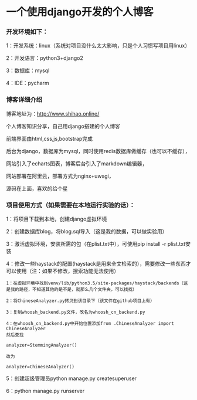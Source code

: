 <h1>一个使用django开发的个人博客</h1>

<h3>开发环境如下：</h3>

1：开发系统：linux（系统对项目没什么太大影响，只是个人习惯写项目用linux）

2：开发语言：python3+django2

3：数据库：mysql

4：IDE：pycharm


<h3>博客详细介绍</h3>

博客地址为：http://www.shihao.online/

个人博客知识分享，自己用django搭建的个人博客

前端界面由html,css,js,bootstrap完成

后台为django，数据库为mysql，同时使用redis数据库做缓存（也可以不缓存），

网站引入了echarts图表，博客后台引入了markdown编辑器，

网站部署在阿里云，部署方式为nginx+uwsgi，

源码在上面，喜欢的给个星


<h3>项目使用方式（如果需要在本地运行实验的话）：</h3>

1：将项目下载到本地，创建django虚拟环境

2：创建数据库blog，将blog.sql导入（这是我的数据，可以做实验用）

3：激活虚拟环境，安装所需的包（在plist.txt中），可使用pip install -r plist.txt安装

4：修改一些haystack的配置(haystack是用来全文检索的），需要修改一些东西才可以使用（注：如果不修改，搜索功能无法使用）

	1：在虚拟环境中找到venv/lib/python3.5/site-packages/haystack/backends（这是我的路径，不知道其他的是不是，就那么几个文件夹，可以找找）

	2：将ChineseAnalyzer.py拷贝到该目录下（该文件在github项目上有）

	3：复制whoosh_backend.py文件，改名为whoosh_cn_backend.py

	4：在whoosh_cn_backend.py中开始位置添加from .ChineseAnalyzer import ChineseAnalyzer 
	然后查找

	analyzer=StemmingAnalyzer()

	改为

	analyzer=ChineseAnalyzer()

5：创建超级管理员python manage.py createsuperuser

6：python manage.py runserver
